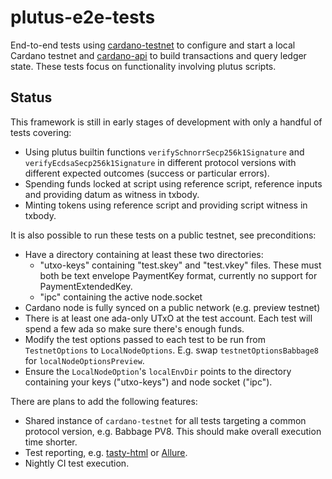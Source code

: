 # plutus-e2e-tests

End-to-end tests using [cardano-testnet](https://github.com/input-output-hk/cardano-node/tree/master/cardano-testnet) to configure and start a local Cardano testnet and [cardano-api](https://github.com/input-output-hk/cardano-node/tree/master/cardano-api) to build transactions and query ledger state. These tests focus on functionality involving plutus scripts.

## Status

This framework is still in early stages of development with only a handful of tests covering:
- Using plutus builtin functions `verifySchnorrSecp256k1Signature` and `verifyEcdsaSecp256k1Signature` in different protocol versions with different expected outcomes (success or particular errors).
- Spending funds locked at script using reference script, reference inputs and providing datum as witness in txbody.
- Minting tokens using reference script and providing script witness in txbody.

It is also possible to run these tests on a public testnet, see preconditions:
- Have a directory containing at least these two directories:
  - "utxo-keys" containing "test.skey" and "test.vkey" files. These must both be text envelope PaymentKey format, currently no support for PaymentExtendedKey.
  - "ipc" containing the active node.socket
- Cardano node is fully synced on a public network (e.g. preview testnet)
- There is at least one ada-only UTxO at the test account. Each test will spend a few ada so make sure there's enough funds.
- Modify the test options passed to each test to be run from `TestnetOptions` to `LocalNodeOptions`. E.g. swap `testnetOptionsBabbage8` for `localNodeOptionsPreview`.
- Ensure the `LocalNodeOption`'s `localEnvDir` points to the directory containing your keys ("utxo-keys") and node socket ("ipc").

There are plans to add the following features:
- Shared instance of `cardano-testnet` for all tests targeting a common protocol version, e.g. Babbage PV8. This should make overall execution time shorter.
- Test reporting, e.g. [tasty-html](https://hackage.haskell.org/package/tasty-html) or [Allure](https://qameta.io/allure-report/).
- Nightly CI test execution.